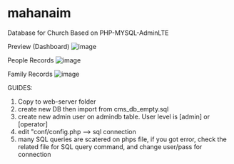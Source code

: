 # mahanaim
Database for Church Based on PHP-MYSQL-AdminLTE 

Preview (Dashboard)
![image](https://user-images.githubusercontent.com/9815234/183066499-43474b7c-dce2-404b-846f-d490522e0046.png)


People Records
![image](https://user-images.githubusercontent.com/9815234/183066354-0d87be28-f084-4fed-bf62-76c1fc9b279f.png)


Family Records
![image](https://user-images.githubusercontent.com/9815234/183066949-b12d6c5d-d383-455d-84ae-59ac2e05e0d0.png)


GUIDES:
1. Copy to web-server folder
2. create new DB then import from cms_db_empty.sql
3. create new admin user on admindb table. User level is [admin] or [operator]
4. edit "conf/config.php --> sql connection
5. many SQL queries are scatered on phps file, if you got error, check the related file for SQL query command, and change user/pass for connection

